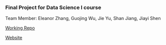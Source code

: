 ### Final Project for Data Science I course

Team Member: Eleanor Zhang, Guojing Wu, Jie Yu, Shan Jiang, Jiayi Shen

[Working Repo](https://github.com/zixuanzhang/p8105_Final_Project)

[Website](https://jessieyu0105.github.io/dsi_project_website.io/)
